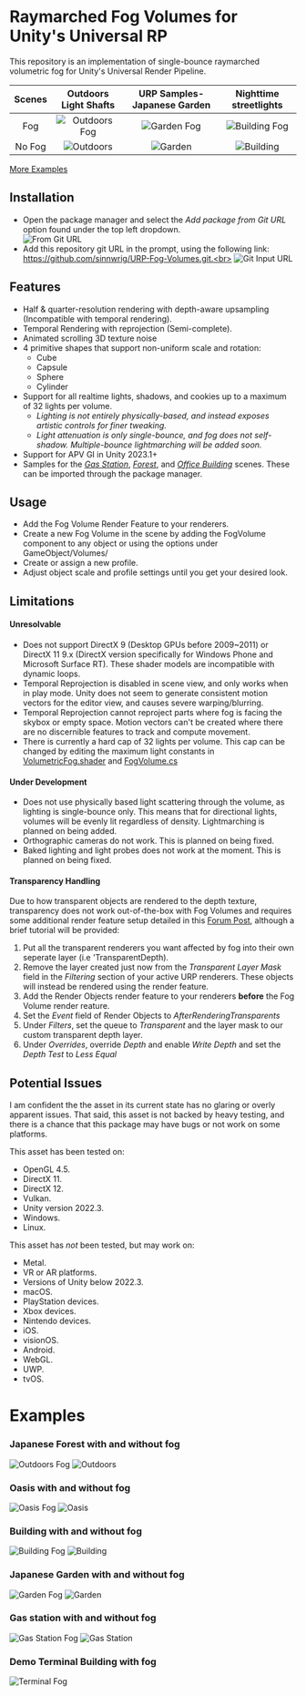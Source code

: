 # Raymarched Fog Volumes for Unity's Universal RP

This repository is an implementation of single-bounce raymarched volumetric fog for Unity's Universal Render Pipeline. 

Scenes | Outdoors Light Shafts | URP Samples- Japanese Garden | Nighttime streetlights
:-:|:-:|:-:|:-:|
Fog | ![Outdoors Fog](Samples~/Images/Terrain-Fog.png) | ![Garden Fog](Samples~/Images/Garden-Fog.png) | ![Building Fog](Samples~/Images/Building-Fog.png)
No Fog | ![Outdoors](Samples~/Images/Terrain.png)<br> | ![Garden](Samples~/Images/Garden.png)<br> | ![Building](Samples~/Images/Building.png)<br>

[More Examples](#examples)

## Installation

* Open the package manager and select the _Add package from Git URL_ option found under the top left dropdown.<br>
![From Git URL](Samples~/Images/giturl.png)<br>
* Add this repository git URL in the prompt, using the following link: https://github.com/sinnwrig/URP-Fog-Volumes.git.<br>
![Git Input URL](Samples~/Images/gitinput.png)<br>

## Features

* Half & quarter-resolution rendering with depth-aware upsampling (Incompatible with temporal rendering).
* Temporal Rendering with reprojection (Semi-complete).
* Animated scrolling 3D texture noise
* 4 primitive shapes that support non-uniform scale and rotation:
    * Cube
    * Capsule
    * Sphere
    * Cylinder
* Support for all realtime lights, shadows, and cookies up to a maximum of 32 lights per volume.<br>
    * _Lighting is not entirely physically-based, and instead exposes artistic controls for finer tweaking._<br>
    * _Light attenuation is only single-bounce, and fog does not self-shadow. Multiple-bounce lightmarching will be added soon._<br>
* Support for APV GI in Unity 2023.1+
* Samples for the [_Gas Station_](#gas-station-with-and-without-fog),  [_Forest_](#japanese-forest-with-and-without-fog), and [_Office Building_](#building-with-and-without-fog) scenes. These can be imported through the package manager.

## Usage

* Add the Fog Volume Render Feature to your renderers.
* Create a new Fog Volume in the scene by adding the FogVolume component to any object or using the options under GameObject/Volumes/
* Create or assign a new profile.
* Adjust object scale and profile settings until you get your desired look.

## Limitations

#### Unresolvable
* Does not support DirectX 9 (Desktop GPUs before 2009~2011) or DirectX 11 9.x (DirectX version specifically for Windows Phone and Microsoft Surface RT). These shader models are incompatible with dynamic loops.
* Temporal Reprojection is disabled in scene view, and only works when in play mode. Unity does not seem to generate consistent motion vectors for the editor view, and causes severe warping/blurring.
* Temporal Reprojection cannot reproject parts where fog is facing the skybox or empty space. Motion vectors can't be created where there are no discernible features to track and compute movement.
* There is currently a hard cap of 32 lights per volume. This cap can be changed by editing the maximum light constants in [VolumetricFog.shader](https://github.com/sinnwrig/URP-Fog-Volumes/blob/main/Shaders/VolumetricFog.shader#L57) and [FogVolume.cs](https://github.com/sinnwrig/URP-Fog-Volumes/blob/main/Runtime/FogVolume.cs#L120)

#### Under Development
* Does not use physically based light scattering through the volume, as lighting is single-bounce only. This means that for directional lights, volumes will be evenly lit regardless of density. Lightmarching is planned on being added.
* Orthographic cameras do not work. This is planned on being fixed.
* Baked lighting and light probes does not work at the moment. This is planned on being fixed.

#### Transparency Handling
Due to how transparent objects are rendered to the depth texture, transparency does not work out-of-the-box with Fog Volumes and requires some additional render feature setup detailed in this [Forum Post](https://forum.unity.com/threads/transparent-shader-problem.1059206/), although a brief tutorial will be provided:
1. Put all the transparent renderers you want affected by fog into their own seperate layer (i.e 'TransparentDepth).
2. Remove the layer created just now from the _Transparent Layer Mask_ field in the _Filtering_ section of your active URP renderers. These objects will instead be rendered using the render feature.
3. Add the Render Objects render feature to your renderers **before** the Fog Volume render reature.
4. Set the _Event_ field of Render Objects to _AfterRenderingTransparents_
5. Under _Filters_, set the queue to _Transparent_ and the layer mask to our custom transparent depth layer.
6. Under _Overrides_, override _Depth_ and enable _Write Depth_ and set the _Depth Test_ to _Less Equal_

## Potential Issues

I am confident the the asset in its current state has no glaring or overly apparent issues. 
That said, this asset is not backed by heavy testing, and there is a chance that this package may have bugs or not work on some platforms.<br>

This asset has been tested on:
* OpenGL 4.5.
* DirectX 11.
* DirectX 12.
* Vulkan.
* Unity version 2022.3.
* Windows.
* Linux.

This asset has _not_ been tested, but may work on:
* Metal.
* VR or AR platforms.
* Versions of Unity below 2022.3.
* macOS. 
* PlayStation devices.
* Xbox devices.
* Nintendo devices.
* iOS.
* visionOS.
* Android.
* WebGL.
* UWP.
* tvOS.

# Examples
### Japanese Forest with and without fog
![Outdoors Fog](Samples~/Images/Terrain-Fog.png)
![Outdoors](Samples~/Images/Terrain.png)<br>
### Oasis with and without fog
![Oasis Fog](Samples~/Images/Oasis-Fog.png)
![Oasis](Samples~/Images/Oasis.png)<br>
### Building with and without fog
![Building Fog](Samples~/Images/Building-Fog.png)
![Building](Samples~/Images/Building.png)<br>
### Japanese Garden with and without fog
![Garden Fog](Samples~/Images/Garden-Fog.png)
![Garden](Samples~/Images/Garden.png)<br>
### Gas station with and without fog
![Gas Station Fog](Samples~/Images/GasStation-Fog.png)
![Gas Station](Samples~/Images/GasStation.png)<br>
### Demo Terminal Building with fog
![Terminal Fog](Samples~/Images/Terminal-Fog.png)<br>
